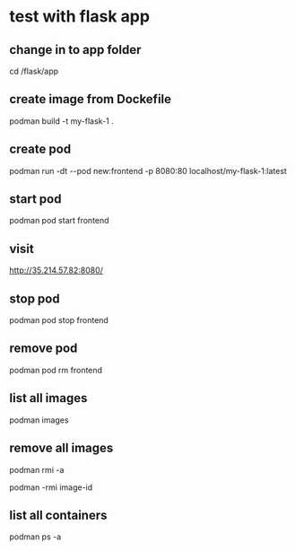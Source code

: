 
# test with flask app

## change in to app folder

cd /flask/app

## create image from Dockefile

podman build -t my-flask-1 .

## create pod

podman run -dt --pod new:frontend -p 8080:80 localhost/my-flask-1:latest

## start pod

podman pod start frontend

## visit

http://35.214.57.82:8080/

## stop pod

podman pod stop frontend

## remove pod

podman pod rm frontend

## list all images

podman images

## remove all images

podman rmi -a

podman -rmi image-id

## list all containers

podman ps -a

